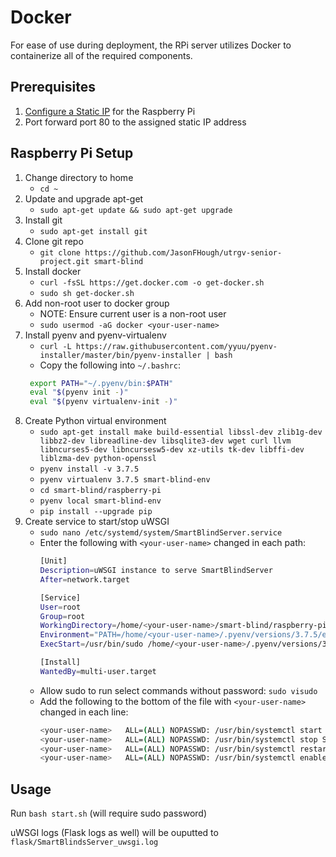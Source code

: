 # Docker
For ease of use during deployment, the RPi server utilizes Docker to containerize all of the required components.

## Prerequisites

1. [Configure a Static IP](https://www.raspberrypi.org/documentation/configuration/tcpip/) for the Raspberry Pi
2. Port forward port 80 to the assigned static IP address

## Raspberry Pi Setup

1. Change directory to home
   - `cd ~`
2. Update and upgrade apt-get
   - `sudo apt-get update && sudo apt-get upgrade`
3. Install git
   - `sudo apt-get install git`
4. Clone git repo
   - `git clone https://github.com/JasonFHough/utrgv-senior-project.git smart-blind`
5. Install docker
   - `curl -fsSL https://get.docker.com -o get-docker.sh`
   - `sudo sh get-docker.sh` 
6. Add non-root user to docker group
   - NOTE: Ensure current user is a non-root user
   - `sudo usermod -aG docker <your-user-name>`
7. Install pyenv and pyenv-virtualenv
   - `curl -L https://raw.githubusercontent.com/yyuu/pyenv-installer/master/bin/pyenv-installer | bash`
   - Copy the following into `~/.bashrc`:
   ```bash
    export PATH="~/.pyenv/bin:$PATH"
    eval "$(pyenv init -)"
    eval "$(pyenv virtualenv-init -)"
   ```
8. Create Python virtual environment
   - `sudo apt-get install make build-essential libssl-dev zlib1g-dev libbz2-dev libreadline-dev libsqlite3-dev wget curl llvm libncurses5-dev libncursesw5-dev xz-utils tk-dev libffi-dev liblzma-dev python-openssl`
   - `pyenv install -v 3.7.5`
   - `pyenv virtualenv 3.7.5 smart-blind-env`
   - `cd smart-blind/raspberry-pi`
   - `pyenv local smart-blind-env`
   - `pip install --upgrade pip`
9. Create service to start/stop uWSGI
   - `sudo nano /etc/systemd/system/SmartBlindServer.service`
   - Enter the following with `<your-user-name>` changed in each path:
      ```bash
      [Unit]
      Description=uWSGI instance to serve SmartBlindServer
      After=network.target

      [Service]
      User=root
      Group=root
      WorkingDirectory=/home/<your-user-name>/smart-blind/raspberry-pi/flask
      Environment="PATH=/home/<your-user-name>/.pyenv/versions/3.7.5/envs/smart-blind-env/bin"
      ExecStart=/usr/bin/sudo /home/<your-user-name>/.pyenv/versions/3.7.5/envs/smart-blind-env/bin/uwsgi --ini app_local.ini

      [Install]
      WantedBy=multi-user.target
      ```
   - Allow sudo to run select commands without password: `sudo visudo`
   - Add the following to the bottom of the file with `<your-user-name>` changed in each line:
      ```bash
      <your-user-name>   ALL=(ALL) NOPASSWD: /usr/bin/systemctl start SmartBlindServer.service
      <your-user-name>   ALL=(ALL) NOPASSWD: /usr/bin/systemctl stop SmartBlindServer.service
      <your-user-name>   ALL=(ALL) NOPASSWD: /usr/bin/systemctl restart SmartBlindServer.service
      <your-user-name>   ALL=(ALL) NOPASSWD: /usr/bin/systemctl enable SmartBlindServer.service
      ```

## Usage

Run `bash start.sh` (will require sudo password)

uWSGI logs (Flask logs as well) will be ouputted to `flask/SmartBlindsServer_uwsgi.log`

